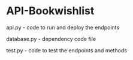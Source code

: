 # API-Bookwishlist

api.py - code to run and deploy the endpoints

database.py - dependency code file

test.py - code to test the endpoints and methods
